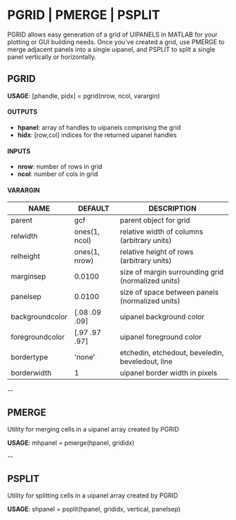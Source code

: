 # PGRID | PMERGE | PSPLIT

PGRID allows easy generation of a grid of UIPANELS in MATLAB for your plotting or GUI building needs. Once you've created a grid, use PMERGE to merge adjacent panels into a single uipanel, and PSPLIT to split a single panel vertically or horizontally.  

## PGRID 

**USAGE**: [phandle, pidx] = pgrid(nrow, ncol, varargin)

#### OUTPUTS

- **hpanel**: array of handles to uipanels comprising the grid
- **hidx**: [row,col] indices for the returned uipanel handles

#### INPUTS

- **nrow**: number of rows in grid
- **ncol**: number of cols in grid

#### VARARGIN

| NAME            | DEFAULT       | DESCRIPTION 
|-----------------|---------------|-----------------------------------------------------
| parent          | gcf           | parent object for grid 
| relwidth        | ones(1, ncol) | relative width of columns (arbitrary units)            
| relheight       | ones(1, nrow) | relative height of rows (arbitrary units)            
| marginsep       | 0.0100        | size of margin surrounding grid (normalized units)           
| panelsep        | 0.0100        | size of space between panels (normalized units)            
| backgroundcolor | [.08 .09 .09] | uipanel background color             
| foregroundcolor | [.97 .97 .97] | uipanel foreground color
| bordertype      | 'none'        | etchedin, etchedout, beveledin, beveledout, line 
| borderwidth     | 1             | uipanel border width in pixels

--

## PMERGE 

Utility for merging cells in a uipanel array created by PGRID

**USAGE**: mhpanel = pmerge(hpanel, grididx)

--

## PSPLIT 

Utility for splitting cells in a uipanel array created by PGRID

**USAGE**: shpanel = psplit(hpanel, grididx, vertical, panelsep)

